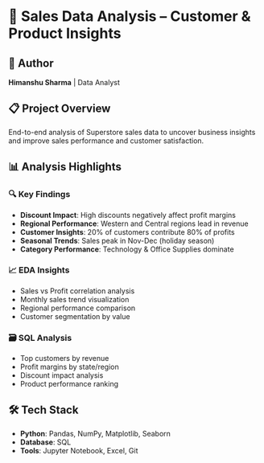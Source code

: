 # 🛒 Sales Data Analysis – Customer & Product Insights

## 👤 Author
**Himanshu Sharma** | Data Analyst

## 📋 Project Overview
End-to-end analysis of Superstore sales data to uncover business insights and improve sales performance and customer satisfaction.

## 📊 Analysis Highlights

### 🔍 Key Findings
- **Discount Impact**: High discounts negatively affect profit margins
- **Regional Performance**: Western and Central regions lead in revenue
- **Customer Insights**: 20% of customers contribute 80% of profits
- **Seasonal Trends**: Sales peak in Nov-Dec (holiday season)
- **Category Performance**: Technology & Office Supplies dominate

### 📈 EDA Insights
- Sales vs Profit correlation analysis
- Monthly sales trend visualization
- Regional performance comparison
- Customer segmentation by value

### 🗃️ SQL Analysis
- Top customers by revenue
- Profit margins by state/region
- Discount impact analysis
- Product performance ranking

## 🛠️ Tech Stack
- **Python**: Pandas, NumPy, Matplotlib, Seaborn
- **Database**: SQL
- **Tools**: Jupyter Notebook, Excel, Git
